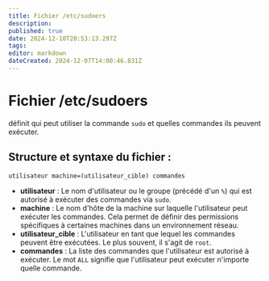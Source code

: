```yaml
---
title: Fichier /etc/sudoers
description: 
published: true
date: 2024-12-10T20:53:13.297Z
tags: 
editor: markdown
dateCreated: 2024-12-07T14:00:46.831Z
---
```


# Fichier /etc/sudoers
définit qui peut utiliser la commande `sudo` et quelles commandes ils peuvent exécuter.

## Structure et syntaxe du fichier :

`utilisateur machine=(utilisateur_cible) commandes`

*   **utilisateur** : Le nom d'utilisateur ou le groupe (précédé d'un `%`) qui est autorisé à exécuter des commandes via `sudo`.
*   **machine** : Le nom d'hôte de la machine sur laquelle l'utilisateur peut exécuter les commandes. Cela permet de définir des permissions spécifiques à certaines machines dans un environnement réseau.
*   **utilisateur_cible** : L'utilisateur en tant que lequel les commandes peuvent être exécutées. Le plus souvent, il s'agit de `root`.
*   **commandes** : La liste des commandes que l'utilisateur est autorisé à exécuter. Le mot `ALL` signifie que l'utilisateur peut exécuter n'importe quelle commande.